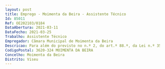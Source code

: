 ```yaml
--- 
layout: post
title: Emprego - Moimenta da Beira - Assistente Técnico
Id: 85011
Ref: OE202103/0184
DataAbertura: 2021-03-11
DataFecho: 2021-03-25
Trabalho: Assistente Técnico
Empregador: Câmara Municipal de Moimenta da Beira
Descricao: Para além do previsto no n.º 2, do art.º 88.º, da Lei n.º 35 2014, de 20 de Junho, LTFP, o trabalhador desempenha as seguintes funções, em conformidade com o estabelecido no mapa de pessoal aprovado  Colaborar e participar na execução de tarefas de apoio complementares, indispensáveis ao funcionamento dos equipamentos públicos coletivos, designadamente na piscina municipal, colaborando na segurança e vigilância dos utilizadores das piscinas municipais, assim como apoiar, sempre que solicitado, nas demais atividades desenvolvidas neste equipamento ou outro, de utilização coletiva.
CodigoPostal: 3620-324 MOIMENTA DA BEIRA
Concelho: Moimenta da Beira
Distrito: Viseu
--- 
```

